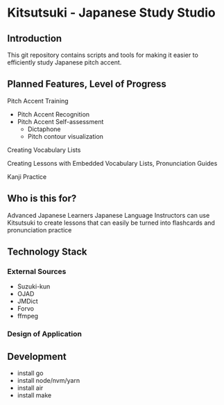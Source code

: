 # Kitsutsuki - Japanese Study Studio

## Introduction

This git repository contains scripts and tools for making it easier to efficiently study Japanese pitch accent.

## Planned Features, Level of Progress

Pitch Accent Training

* Pitch Accent Recognition
* Pitch Accent Self-assessment
  * Dictaphone
  * Pitch contour visualization

Creating Vocabulary Lists

Creating Lessons with Embedded Vocabulary Lists, Pronunciation Guides

Kanji Practice

## Who is this for?

Advanced Japanese Learners
Japanese Language Instructors can use Kitsutsuki to create lessons that can easily be turned into flashcards and pronunciation practice


## Technology Stack

### External Sources

* Suzuki-kun
* OJAD
* JMDict
* Forvo
* ffmpeg

### Design of Application

## Development

* install go
* install node/nvm/yarn
* install air
* install make
